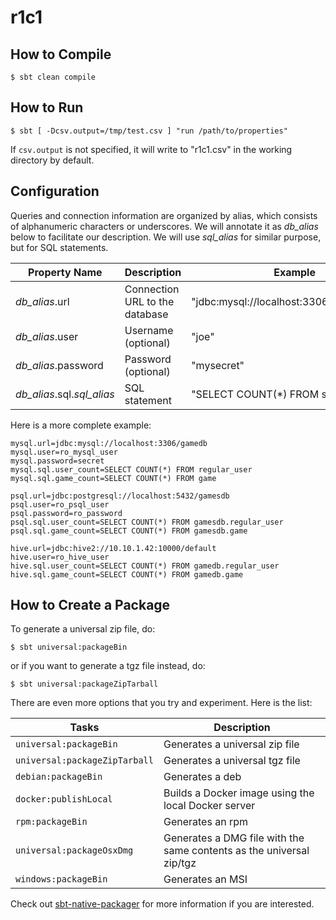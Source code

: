 # r1c1

## How to Compile

```
$ sbt clean compile
```

## How to Run

```
$ sbt [ -Dcsv.output=/tmp/test.csv ] "run /path/to/properties"
```

If `csv.output` is not specified, it will write to "r1c1.csv" in the
working directory by default.

## Configuration

Queries and connection information are organized by alias, which consists of
alphanumeric characters or underscores.  We will annotate it as *db_alias*
below to facilitate our description.  We will use *sql_alias* for similar
purpose, but for SQL statements.

| Property Name              | Description                    | Example                                    |
|----------------------------|--------------------------------|--------------------------------------------|
| *db_alias*.url             | Connection URL to the database | "jdbc:mysql://localhost:3306/my\_database" |
| *db_alias*.user            | Username (optional)            | "joe"                                      |
| *db_alias*.password        | Password (optional)            | "mysecret"                                 |
| *db_alias*.sql.*sql_alias* | SQL statement                  | "SELECT COUNT(\*) FROM some\_tbl"          |


Here is a more complete example:

```
mysql.url=jdbc:mysql://localhost:3306/gamedb
mysql.user=ro_mysql_user
mysql.password=secret
mysql.sql.user_count=SELECT COUNT(*) FROM regular_user
mysql.sql.game_count=SELECT COUNT(*) FROM game

psql.url=jdbc:postgresql://localhost:5432/gamesdb
psql.user=ro_psql_user
psql.password=ro_password
psql.sql.user_count=SELECT COUNT(*) FROM gamesdb.regular_user
psql.sql.game_count=SELECT COUNT(*) FROM gamesdb.game

hive.url=jdbc:hive2://10.10.1.42:10000/default
hive.user=ro_hive_user
hive.sql.user_count=SELECT COUNT(*) FROM gamedb.regular_user
hive.sql.game_count=SELECT COUNT(*) FROM gamedb.game
```

## How to Create a Package

To generate a universal zip file, do:

```
$ sbt universal:packageBin
```

or if you want to generate a tgz file instead, do:

```
$ sbt universal:packageZipTarball
```

There are even more options that you try and experiment.  Here is the list:

| Tasks                         | Description                                                          |
|-------------------------------|----------------------------------------------------------------------|
| `universal:packageBin`        | Generates a universal zip file                                       |
| `universal:packageZipTarball` | Generates a universal tgz file                                       |
| `debian:packageBin`           | Generates a deb                                                      |
| `docker:publishLocal`         | Builds a Docker image using the local Docker server                  |
| `rpm:packageBin`              | Generates an rpm                                                     |
| `universal:packageOsxDmg`     | Generates a DMG file with the same contents as the universal zip/tgz |
| `windows:packageBin`          | Generates an MSI                                                     |

Check out [sbt-native-packager](1) for more information if you are interested.

[1]: <https://www.scala-sbt.org/sbt-native-packager/index.html>
